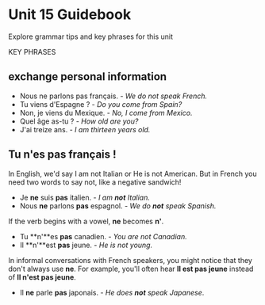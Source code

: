 # Unit 15 Guidebook

Explore grammar tips and key phrases for this unit

KEY PHRASES

## exchange personal information

* Nous ne parlons pas français. - *We do not speak French.*
* Tu viens d'Espagne ? - *Do you come from Spain?*
* Non, je viens du Mexique. - *No, I come from Mexico.*
* Quel âge as-tu ? - *How old are you?*
* J'ai treize ans. - *I am thirteen years old.*

## Tu n'es pas français !

In English, we'd say I am not Italian or He is not American. But in French you need two words to say not, like a negative sandwich!

* Je **ne** suis **pas** italien. - *I am **not** Italian.*
* Nous **ne** parlons **pas** espagnol. - *We do **not** speak Spanish.*

If the verb begins with a vowel, **ne** becomes **n'**.

* Tu **n'**es **pas** canadien. - *You are not Canadian.*
* Il **n'**est **pas** jeune. - *He is not young.*

In informal conversations with French speakers, you might notice that they don't always use **ne**. For example, you'll often hear **Il est pas jeune** instead of **Il n'est pas jeune**.

* Il **ne** parle **pas** japonais. - *He does **not** speak Japanese*.
